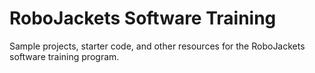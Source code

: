 RoboJackets Software Training
=============================

Sample projects, starter code, and other resources for the RoboJackets software training program.

